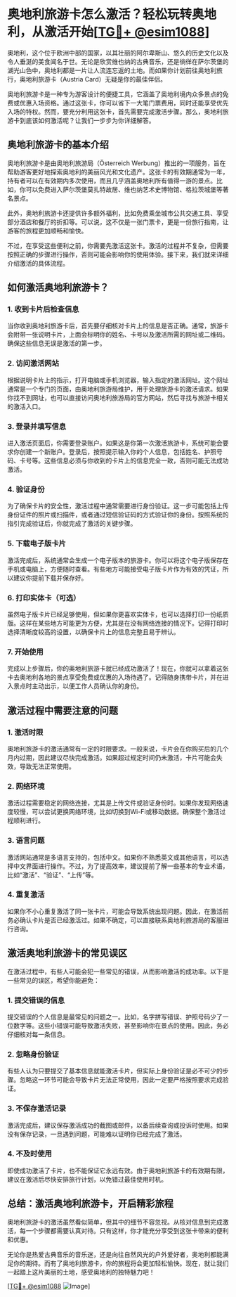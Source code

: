 # 奥地利旅游卡怎么激活？轻松玩转奥地利，从激活开始[[TG💪+ @esim1088](https://t.me/s/esim1088)]

奥地利，这个位于欧洲中部的国家，以其壮丽的阿尔卑斯山、悠久的历史文化以及令人垂涎的美食闻名于世。无论是欣赏维也纳的古典音乐，还是徜徉在萨尔茨堡的湖光山色中，奥地利都是一片让人流连忘返的土地。而如果你计划前往奥地利旅行，奥地利旅游卡（Austria Card）无疑是你的最佳伴侣。

奥地利旅游卡是一种专为游客设计的便捷工具，它涵盖了奥地利境内众多景点的免费或优惠入场资格。通过这张卡，你可以省下一大笔门票费用，同时还能享受优先入场的特权。然而，要充分利用这张卡，首先需要完成激活步骤。那么，奥地利旅游卡到底该如何激活呢？让我们一步步为你详细解答。

## 奥地利旅游卡的基本介绍

奥地利旅游卡是由奥地利旅游局（Österreich Werbung）推出的一项服务，旨在帮助游客更好地探索奥地利的美丽风光和文化遗产。这张卡的有效期通常为一年，持有者可以在有效期内多次使用，而且几乎涵盖奥地利所有值得一游的景点。比如，你可以免费进入萨尔茨堡莫扎特故居、维也纳艺术史博物馆、格拉茨城堡等著名景点。

此外，奥地利旅游卡还提供许多额外福利，比如免费乘坐城市公共交通工具、享受部分酒店和餐厅的折扣等。可以说，这不仅是一张门票卡，更是一份旅行指南，让游客的旅程更加顺畅和愉快。

不过，在享受这些便利之前，你需要先激活这张卡。激活的过程并不复杂，但需要按照正确的步骤进行操作，否则可能会影响你的使用体验。接下来，我们就来详细介绍激活的具体流程。

## 如何激活奥地利旅游卡？

### 1. 收到卡片后检查信息

当你收到奥地利旅游卡后，首先要仔细核对卡片上的信息是否正确。通常，旅游卡会附带一张说明卡片，上面会标明你的姓名、卡号以及激活所需的网址或二维码。确保这些信息无误是激活的第一步。

### 2. 访问激活网站

根据说明卡片上的指示，打开电脑或手机浏览器，输入指定的激活网址。这个网址通常是一个专门的页面，由奥地利旅游局维护，用于处理旅游卡的激活请求。如果你找不到网址，也可以直接访问奥地利旅游局的官方网站，然后寻找与旅游卡相关的激活入口。

### 3. 登录并填写信息

进入激活页面后，你需要登录账户。如果这是你第一次激活旅游卡，系统可能会要求你创建一个新账户。登录后，按照提示输入你的个人信息，包括姓名、护照号码、卡号等。这些信息必须与你收到的卡片上的信息完全一致，否则可能无法成功激活。

### 4. 验证身份

为了确保卡片的安全性，激活过程中通常需要进行身份验证。这一步可能包括上传身份证件的照片或扫描件，或者通过短信验证码的方式验证你的身份。按照系统的指引完成验证后，你就完成了激活的关键步骤。

### 5. 下载电子版卡片

激活完成后，系统通常会生成一个电子版本的旅游卡。你可以将这个电子版保存在手机或电脑上，方便随时查看。有些地方可能接受电子版卡片作为有效的凭证，所以建议你提前下载并保存好。

### 6. 打印实体卡（可选）

虽然电子版卡片已经足够使用，但如果你更喜欢实体卡，也可以选择打印一份纸质版。这样在某些地方可能更为方便，尤其是在没有网络连接的情况下。记得打印时选择清晰度较高的设置，以确保卡片上的信息完整且易于辨认。

### 7. 开始使用

完成以上步骤后，你的奥地利旅游卡就已经成功激活了！现在，你就可以拿着这张卡去奥地利各地的景点享受免费或优惠的入场待遇了。记得随身携带卡片，并在进入景点时主动出示，以便工作人员确认你的身份。

## 激活过程中需要注意的问题

### 1. 激活时限

奥地利旅游卡的激活通常有一定的时限要求。一般来说，卡片会在你购买后的几个月内过期，因此建议尽快完成激活。如果超过规定时间仍未激活，卡片可能会失效，导致无法正常使用。

### 2. 网络环境

激活过程需要稳定的网络连接，尤其是上传文件或验证身份时。如果你发现网络速度较慢，可以尝试更换网络环境，比如切换到Wi-Fi或移动数据。确保整个激活过程顺利进行。

### 3. 语言问题

激活网站通常是多语言支持的，包括中文。如果你不熟悉英文或其他语言，可以选择中文界面进行操作。不过，为了提高效率，建议提前了解一些基本的专业术语，比如“激活”、“验证”、“上传”等。

### 4. 重复激活

如果你不小心重复激活了同一张卡片，可能会导致系统出现问题。因此，在激活前务必确认卡片是否已经激活过。如果不确定，可以直接联系奥地利旅游局的客服进行咨询。

## 激活奥地利旅游卡的常见误区

在激活过程中，有些人可能会犯一些常见的错误，从而影响激活的成功率。以下是一些常见的误区，希望你能避免：

### 1. 提交错误的信息

提交错误的个人信息是最常见的问题之一。比如，名字拼写错误、护照号码少了一位数字等。这些小错误可能导致激活失败，甚至影响你在景点的使用。因此，务必仔细核对每一条信息。

### 2. 忽略身份验证

有些人认为只要提交了基本信息就能激活卡片，但实际上身份验证是必不可少的步骤。忽略这一环节可能会导致卡片无法正常使用，因此一定要严格按照要求完成验证。

### 3. 不保存激活记录

激活完成后，建议保存激活成功的截图或邮件，以备后续查询或投诉时使用。如果没有保存记录，一旦遇到问题，可能难以证明你已经完成了激活。

### 4. 不及时使用

即使成功激活了卡片，也不能保证它永远有效。由于奥地利旅游卡的有效期有限，建议在激活后尽快安排旅行计划，以免错过最佳使用时机。

## 总结：激活奥地利旅游卡，开启精彩旅程

奥地利旅游卡的激活虽然看似简单，但其中的细节不容忽视。从核对信息到完成激活，每一个步骤都需要认真对待。只有这样，你才能充分享受到这张卡带来的便利和优惠。

无论你是热爱古典音乐的音乐迷，还是向往自然风光的户外爱好者，奥地利都能满足你的期待。而有了奥地利旅游卡，你的旅程将会更加轻松愉快。现在，就让我们一起踏上这片美丽的土地，感受奥地利的独特魅力吧！

[[TG💪+ @esim1088](https://t.me/s/esim1088) ![Image](https://i.postimg.cc/4NQfJmqS/Snipaste-2025-05-13-00-14-12.png)]